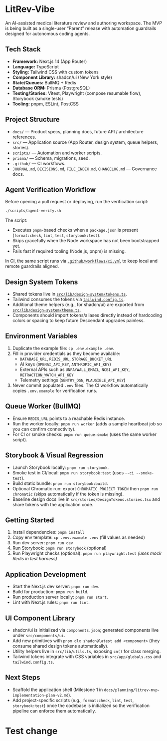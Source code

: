 # LitRev-Vibe

An AI-assisted medical literature review and authoring workspace. The MVP is being built as a single-user “Parent” release with automation guardrails designed for autonomous coding agents.

## Tech Stack

- **Framework:** Next.js 14 (App Router)
- **Language:** TypeScript
- **Styling:** Tailwind CSS with custom tokens
- **Component Library:** shadcn/ui (New York style)
- **State/Queues:** BullMQ + Redis
- **Database ORM:** Prisma (PostgreSQL)
- **Testing/Stories:** Vitest, Playwright (compose resumable flow), Storybook (smoke tests)
- **Tooling:** pnpm, ESLint, PostCSS

## Project Structure

- `docs/` — Product specs, planning docs, future API / architecture references.
- `src/` — Application source (App Router, design system, queue helpers, stories).
- `scripts/` — Automation and worker scripts.
- `prisma/` — Schema, migrations, seed.
- `.github/` — CI workflows.
- `JOURNAL.md`, `DECISIONS.md`, `FILE_INDEX.md`, `CHANGELOG.md` — Governance docs.

## Agent Verification Workflow

Before opening a pull request or deploying, run the verification script:

```bash
./scripts/agent-verify.sh
```

The script:

- Executes `pnpm`-based checks when a `package.json` is present (`format:check`, `lint`, `test`, `storybook:test`).
- Skips gracefully when the Node workspace has not been bootstrapped yet.
- Fails fast if required tooling (Node.js, pnpm) is missing.

In CI, the same script runs via [`.github/workflows/ci.yml`](.github/workflows/ci.yml) to keep local and remote guardrails aligned.

## Design System Tokens

- Shared tokens live in [`src/lib/design-system/tokens.ts`](src/lib/design-system/tokens.ts).
- Tailwind consumes the tokens via [`tailwind.config.ts`](tailwind.config.ts).
- Additional theme helpers (e.g., for shadcn/ui) are exported from [`src/lib/design-system/theme.ts`](src/lib/design-system/theme.ts).
- Components should import tokens/aliases directly instead of hardcoding colors or spacing to keep future Descendant upgrades painless.

## Environment Variables

1. Duplicate the example file: `cp .env.example .env`.
2. Fill in provider credentials as they become available:
   - `DATABASE_URL`, `REDIS_URL`, `STORAGE_BUCKET_URL`
   - AI keys (`OPENAI_API_KEY`, `ANTHROPIC_API_KEY`)
   - External APIs such as `UNPAYWALL_EMAIL`, `NCBI_API_KEY`, `RETRACTION_WATCH_API_KEY`
   - Telemetry settings (`SENTRY_DSN`, `PLAUSIBLE_API_KEY`)
3. Never commit populated `.env` files. The CI workflow automatically copies `.env.example` for verification runs.

## Queue Worker (BullMQ)

- Ensure `REDIS_URL` points to a reachable Redis instance.
- Run the worker locally: `pnpm run worker` (adds a sample heartbeat job so you can confirm connectivity).
- For CI or smoke checks: `pnpm run queue:smoke` (uses the same worker script).

## Storybook & Visual Regression

- Launch Storybook locally: `pnpm run storybook`.
- Smoke test in CI/local: `pnpm run storybook:test` (uses `--ci --smoke-test`).
- Build static bundle: `pnpm run storybook:build`.
- Optional Chromatic run: export `CHROMATIC_PROJECT_TOKEN` then `pnpm run chromatic` (skips automatically if the token is missing).
- Baseline design docs live in `src/stories/DesignTokens.stories.tsx` and share tokens with the application code.

## Getting Started

1. Install dependencies: `pnpm install`
2. Copy env template: `cp .env.example .env` (fill values as needed)
3. Run dev server: `pnpm run dev`
4. Run Storybook: `pnpm run storybook` (optional)
5. Run Playwright checks (optional): `pnpm run playwright:test` *(uses mock Redis in test harness)*

## Application Development

- Start the Next.js dev server: `pnpm run dev`.
- Build for production: `pnpm run build`.
- Run production server locally: `pnpm run start`.
- Lint with Next.js rules: `pnpm run lint`.

## UI Component Library

- shadcn/ui is initialized via `components.json`; generated components live under `src/components/ui`.
- Add new primitives with `pnpm dlx shadcn@latest add <component>` (they consume shared design tokens automatically).
- Utility helpers live in `src/lib/utils.ts`, exposing `cn()` for class merging.
- Tailwind tokens integrate with CSS variables in `src/app/globals.css` and `tailwind.config.ts`.

## Next Steps

- Scaffold the application shell (Milestone 1 in `docs/planning/litrev-mvp-implementation-plan-v2.md`).
- Add project-specific scripts (e.g., `format:check`, `lint`, `test`, `storybook:test`) once the codebase is initialized so the verification pipeline can enforce them automatically.
# Test change
